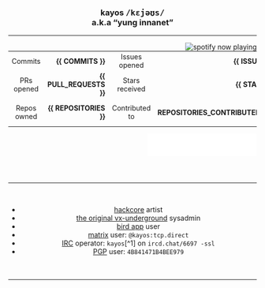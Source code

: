 <div align="center"><h3> kayos <rp>(</rp><rt><kbd>/kɛjəʊs/</kbd></rt><rp>)</rp> <br /> <rp>(</rp><rt>a.k.a <q>yung innanet</q></rt><rp>)</rp></h3>
<hr /><a href="https://open.spotify.com/user/t3wbn08kl3uunq96785bd2sl9"><img alt="spotify now playing" align="right" src="https://spotify-recently-played-readme.vercel.app/api?user=t3wbn08kl3uunq96785bd2sl9&unique=1&width=350&count=9"></a><div align="center">

  |             |                         |                |                                       |
  |:-----------:|------------------------:|:--------------:|--------------------------------------:|
  |   Commits   |       **{{ COMMITS }}** | Issues opened  |                      **{{ ISSUES }}** |
  | PRs opened  | **{{ PULL_REQUESTS }}** | Stars received |                       **{{ STARS }}** |
  | Repos owned |  **{{ REPOSITORIES }}** | Contributed to | **{{ REPOSITORIES_CONTRIBUTED_TO }}** |

<a href="#"><img alt="notable contributions" align="right" width="44%" src="metrics.plugin.notable.indepth.svg"></a>
<br />&nbsp;<br />&nbsp;<br />&nbsp;<br />&nbsp;<br /><hr /><br />

- [hackcore](https://soundcloud.com/queed-inc) artist <br />
- [the original vx-underground](https://vxug.fakedoma.in) sysadmin <br />
- [bird app](https://twitter.com/yunginnanet) user <br />
- [matrix](https://www.matrix.org/) user: `@kayos:tcp.direct` <br />
- [IRC](https://github.com/ergochat/ergo) operator: `kayos`[^1] on `ircd.chat/6697 -ssl` <br />
- [PGP](https://pgp.mit.edu/pks/lookup?op=get&search=0x4B841471B4BEE979) user: `4B841471B4BEE979` <br />&nbsp;<br />&nbsp;<br />

<hr /></div>
